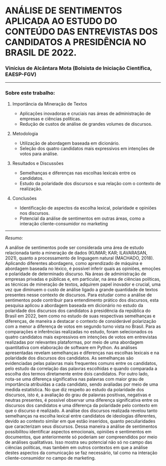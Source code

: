 # ANÁLISE DE SENTIMENTOS APLICADA AO ESTUDO DO CONTEÚDO DAS ENTREVISTAS DOS CANDIDATOS A PRESIDÊNCIA NO BRASIL DE 2022. 

### Vinícius de Alcântara Mota (Bolsista de Iniciação Científica, EAESP-FGV) 
------------------------------------------------------------------------

### Sobre este trabalho:

1. Importância da Mineração de Textos
    * Aplicações inovadoras e cruciais nas áreas de administração de empresas e ciências políticas.
    * Redução de custos de análise de grandes volumes de discursos.

2. Metodologia 
    * Utilização de abordagem baseada em dicionário.
    * Seleção dos quatro candidatos mais expressivos em intenções de votos para análise.

3. Resultados e Discussões
    * Semelhanças e diferenças nas escolhas lexicais entre os candidatos.
    * Estudo da polaridade dos discursos e sua relação com o contexto de realização.

4. Conclusões
    * Identificação de aspectos da escolha lexical, polaridade e opiniões nos discursos.
    * Potencial da análise de sentimentos em outras áreas, como a interação cliente-consumidor no marketing

--------------------------------------------------------------------------
*Resumo:*

A análise de sentimentos pode ser considerada uma área de estudo relacionada tanto a mineração de dados (KUMAR; KAR; ILAVARASAN, 2021), quanto a processamento de linguagem natural (MACHADO, 2018). Aplicando diferentes abordagens, como aprendizado de máquina e abordagem baseada no léxico, é possível inferir  quais as opiniões, emoções e polaridade de determinado discurso. Na áreas de administração de empresas privadas e públicas e, em particular, na área de ciências políticas, as técnicas de mineração de textos, adquirem papel inovador e crucial, uma vez que diminuem o custo de análise ligado a grande quantidade de textos presentes nesse contexto de discursos. Para estudar como a análise de sentimentos pode contribuir para entendimento prático dos discursos, esta pesquisa aplicou a abordagem baseada em dicionário no estudo da polaridade dos discursos dos candidatos à presidência da república do Brasil em 2022, bem como no estudo de suas respectivas semelhanças e diferenças, de maneira a destacar o contexto de considerável polarização com a menor a diferença de votos em segundo turno vista no Brasil. Para as comparações e inferências realizadas no estudo, foram selecionados os quatro candidatos mais expressivos em intenções de votos em entrevistas realizadas por relevantes plataformas, por meio de uma abordagem quantitativa com elaboração de software em Python. As análises apresentadas revelam semelhanças e diferenças nas escolhas lexicais e na polaridade dos discursos dos candidatos. As semelhanças são evidenciadas pelas palavras mais frequentes comuns entre os candidatos, pelo estudo da correlação das palavras escolhidas e quando comparada a escolha dos termos diretamente entre dois candidatos. Por outro lado, nota-se uma diferença significativa nas palavras com maior grau de importância atribuídas a cada candidato, sendo avaliadas por meio de uma medida estatística. No que diz respeito ao estudo da polaridade dos discursos, isto é, a avaliação do grau de palavras positivas, negativas e neutras presentes, é possível observar uma diferença significativa entre os discursos dos candidatos e uma diferença da polaridade pelo contexto em que o discurso é realizado. A análise dos discursos realizada revelou tanto semelhanças na escolha lexical entre candidatos de ideologias diferentes, devido ao contexto similar em que estão inseridos, quanto peculiaridades que caracterizam seus discursos. Dessa maneira a análise de sentimentos possibilitou identificar aspectos emocionais, opiniões e sentimentos em documentos, que anteriormente só poderiam ser compreendidos por meio de análises qualitativas. Isso mostra seu potencial não só no  campo das ciências políticas, mas também em outros contextos em que a análise destes aspectos da comunicação se faz necessário, tal como na interação cliente-consumidor no campo de marketing.